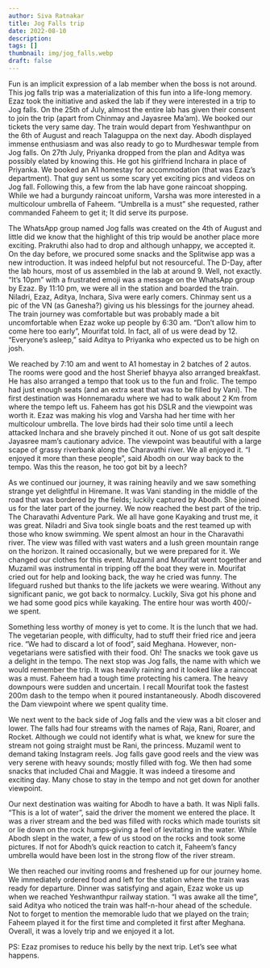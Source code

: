 ```yaml
---
author: Siva Ratnakar
title: Jog Falls trip
date: 2022-08-10
description: 
tags: []
thumbnail: img/jog_falls.webp
draft: false
---
```


Fun is an implicit expression of a lab member when the boss is not around. This jog falls trip was a materialization of this fun into a life-long memory. Ezaz took the initiative and asked the lab if they were interested in a trip to Jog falls. On the 25th of July, almost the entire lab has given their consent to join the trip (apart from Chinmay and Jayasree Ma’am). We booked our tickets the very same day. The train would depart from Yeshwanthpur on the 6th of August and reach Talaguppa on the next day. Abodh displayed immense enthusiasm and was also ready to go to Murdheswar temple from Jog falls. On 27th July, Priyanka dropped from the plan and Aditya was possibly elated by knowing this. He got his girlfriend Inchara in place of Priyanka. We booked an A1 homestay for accommodation (that was Ezaz’s department). That guy sent us some scary yet exciting pics and videos on Jog fall. Following this, a few from the lab have gone raincoat shopping. While we had a burgundy raincoat uniform, Varsha was more interested in a multicolour umbrella of Faheem. “Umbrella is a must” she requested, rather commanded Faheem to get it; It did serve its purpose.

The WhatsApp group named Jog falls was created on the 4th of August and little did we know that the highlight of this trip would be another place more exciting. Prakruthi also had to drop and although unhappy, we accepted it. On the day before, we procured some snacks and the Splitwise app was a new introduction. It was indeed helpful but not resourceful. The D-Day, after the lab hours, most of us assembled in the lab at around 9. Well, not exactly. “It’s 10pm” with a frustrated emoji was a message on the WhatsApp group by Ezaz. By 11:10 pm, we were all in the station and boarded the train. Niladri, Ezaz, Aditya, Inchara, Siva were early comers. Chinmay sent us a pic of the VN (as Ganesha?) giving us his blessings for the journey ahead. The train journey was comfortable but was probably made a bit uncomfortable when Ezaz woke up people by 6:30 am. “Don’t allow him to come here too early”, Mourifat told. In fact, all of us were dead by 12. “Everyone’s asleep,” said Aditya to Priyanka who expected us to be high on josh.

We reached by 7:10 am and went to A1 homestay in 2 batches of 2 autos. The rooms were good and the host Sherief bhayya also arranged breakfast. He has also arranged a tempo that took us to the fun and frolic. The tempo had just enough seats (and an extra seat that was to be filled by Vani). The first destination was Honnemaradu where we had to walk about 2 Km from where the tempo left us. Faheem has got his DSLR and the viewpoint was worth it. Ezaz was making his vlog and Varsha had her time with her multicolour umbrella. The love birds had their solo time until a leech attacked Inchara and she bravely pinched it out. None of us got salt despite Jayasree mam’s cautionary advice. The viewpoint was beautiful with a large scape of grassy riverbank along the Charavathi river. We all enjoyed it. “I enjoyed it more than these people”, said Abodh on our way back to the tempo. Was this the reason, he too got bit by a leech?

As we continued our journey, it was raining heavily and we saw something strange yet delightful in Hiremane. It was Vani standing in the middle of the road that was bordered by the fields; luckily captured by Abodh. She joined us for the later part of the journey. We now reached the best part of the trip. The Charavathi Adventure Park. We all have gone Kayaking and trust me, it was great. Niladri and Siva took single boats and the rest teamed up with those who know swimming. We spent almost an hour in the Charavathi river. The view was filled with vast waters and a lush green mountain range on the horizon. It rained occasionally, but we were prepared for it. We changed our clothes for this event. Muzamil and Mourifat went together and Muzamil was instrumental in tripping off the boat they were in. Mourifat cried out for help and looking back, the way he cried was funny. The lifeguard rushed but thanks to the life jackets we were wearing. Without any significant panic, we got back to normalcy. Luckily, Siva got his phone and we had some good pics while kayaking. The entire hour was worth 400/- we spent.

Something less worthy of money is yet to come. It is the lunch that we had. The vegetarian people, with difficulty, had to stuff their fried rice and jeera rice. “We had to discard a lot of food”, said Meghana. However, non-vegetarians were satisfied with their food. Oh! The snacks we took gave us a delight in the tempo. The next stop was Jog falls, the name with which we would remember the trip. It was heavily raining and it looked like a raincoat was a must. Faheem had a tough time protecting his camera. The heavy downpours were sudden and uncertain. I recall Mourifat took the fastest 200m dash to the tempo when it poured instantaneously. Abodh discovered the Dam viewpoint where we spent quality time.

We next went to the back side of Jog falls and the view was a bit closer and lower. The falls had four streams with the names of Raja, Rani, Roarer, and Rocket. Although we could not identify what is what, we knew for sure the stream not going straight must be Rani, the princess. Muzamil went to demand taking Instagram reels. Jog falls gave good reels and the view was very serene with heavy sounds; mostly filled with fog. We then had some snacks that included Chai and Maggie. It was indeed a tiresome and exciting day. Many chose to stay in the tempo and not get down for another viewpoint.

Our next destination was waiting for Abodh to have a bath. It was Nipli falls. “This is a lot of water”, said the driver the moment we entered the place. It was a river stream and the bed was filled with rocks which made tourists sit or lie down on the rock humps‑giving a feel of levitating in the water. While Abodh slept in the water, a few of us stood on the rocks and took some pictures. If not for Abodh’s quick reaction to catch it, Faheem’s fancy umbrella would have been lost in the strong flow of the river stream.

We then reached our inviting rooms and freshened up for our journey home. We immediately ordered food and left for the station where the train was ready for departure. Dinner was satisfying and again, Ezaz woke us up when we reached Yeshwanthpur railway station. “I was awake all the time”, said Aditya who noticed the train was half-n-hour ahead of the schedule. Not to forget to mention the memorable ludo that we played on the train; Faheem played it for the first time and completed it first after Meghana. Overall, it was a lovely trip and we enjoyed it a lot.

PS: Ezaz promises to reduce his belly by the next trip. Let’s see what happens.
